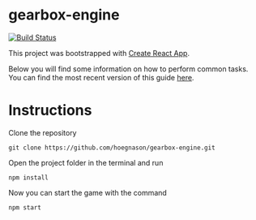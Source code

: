 # gearbox-engine


[![Build Status](https://travis-ci.com/hoegnason/gearbox-engine.svg?token=ysKrYZyzrxh4z4D6yvgL&branch=master)](https://travis-ci.com/hoegnason/gearbox-engine)



This project was bootstrapped with [Create React App](https://github.com/facebookincubator/create-react-app).

Below you will find some information on how to perform common tasks.<br>
You can find the most recent version of this guide [here](https://github.com/facebookincubator/create-react-app/blob/master/packages/react-scripts/template/README.md).
# Instructions

Clone the repository
```
git clone https://github.com/hoegnason/gearbox-engine.git
```
Open the project folder in the terminal and run 
```
npm install
```
Now you can start the game with the command 
```
npm start
```

